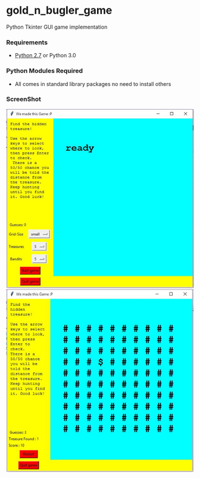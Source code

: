 # gold_n_bugler_game
Python Tkinter GUI  game implementation
### Requirements
* [Python 2.7](https://www.python.org/download/releases/2.7/) or Python 3.0

### Python Modules Required
* All comes in standard library packages no need to install others

### ScreenShot 
![img](game1.JPG)
![img](game2.JPG)
